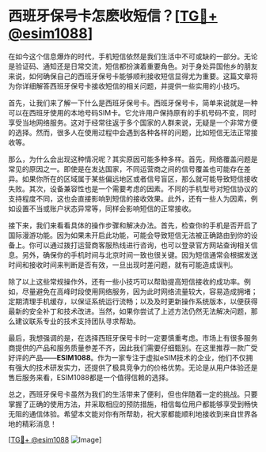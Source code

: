 # 西班牙保号卡怎麽收短信？[[TG💪+ @esim1088](https://t.me/s/esim1088)]

在如今这个信息爆炸的时代，手机短信依然是我们生活中不可或缺的一部分。无论是验证码、通知还是日常交流，短信都扮演着重要角色。对于身处异国他乡的朋友来说，如何确保自己的西班牙保号卡能够顺利接收短信显得尤为重要。这篇文章将为你详细解答西班牙保号卡接收短信的相关问题，并提供一些实用的小技巧。

首先，让我们来了解一下什么是西班牙保号卡。西班牙保号卡，简单来说就是一种可以在西班牙使用的本地号码SIM卡。它允许用户保持原有的手机号码不变，同时享受当地网络服务。这对于经常往返于多个国家的人群来说，无疑是一个非常方便的选择。然而，很多人在使用过程中会遇到各种各样的问题，比如短信无法正常接收等。

那么，为什么会出现这种情况呢？其实原因可能多种多样。首先，网络覆盖问题是常见的原因之一。即使是在发达国家，不同运营商之间的信号覆盖也可能存在差异。如果你所在的区域属于某些偏远地区或者信号盲区，那么就可能导致短信接收失败。其次，设备兼容性也是一个需要考虑的因素。不同的手机型号对短信协议的支持程度不同，这也会直接影响到短信的接收效果。此外，还有一些人为因素，例如设置不当或账户状态异常等，同样会影响短信的正常接收。

接下来，我们来看看具体的操作步骤和解决办法。首先，检查你的手机是否开启了国际漫游功能。因为如果未开启此功能，可能会导致短信无法被正确路由到你的设备上。你可以通过拨打运营商客服热线进行咨询，也可以登录官方网站查询相关信息。另外，确保你的手机时间与北京时间一致也很关键。因为短信通常会根据发送时间和接收时间来判断是否有效，一旦出现时差问题，就有可能造成误判。

除了以上这些常规操作外，还有一些小技巧可以帮助提高短信接收的成功率。例如，尽量避免在高峰时段使用网络服务，因为此时网络流量较大，容易造成拥堵；定期清理手机缓存，以保证系统运行流畅；以及及时更新操作系统版本，以便获得最新的安全补丁和技术改进。当然，如果你尝试了上述方法仍然无法解决问题，那么建议联系专业的技术支持团队寻求帮助。

最后，我想强调的是，在选择西班牙保号卡时一定要慎重考虑。市场上有很多服务商提供的产品和服务质量参差不齐，因此我们需要仔细甄别。在这里推荐一款广受好评的产品——**ESIM1088**。作为一家专注于虚拟eSIM技术的企业，他们不仅拥有强大的技术研发实力，还提供了极具竞争力的价格优势。无论是从用户体验还是售后服务来看，ESIM1088都是一个值得信赖的选择。

总之，西班牙保号卡虽然为我们的生活带来了便利，但也伴随着一定的挑战。只要掌握了正确的使用方法，并采取相应的预防措施，相信每位用户都能够享受到畅快无阻的通信体验。希望本文能对你有所帮助，祝大家都能顺利地接收到来自世界各地的精彩消息！

[[TG💪+ @esim1088](https://t.me/s/esim1088) ![Image](https://i.postimg.cc/4NQfJmqS/Snipaste-2025-05-13-00-14-12.png)]